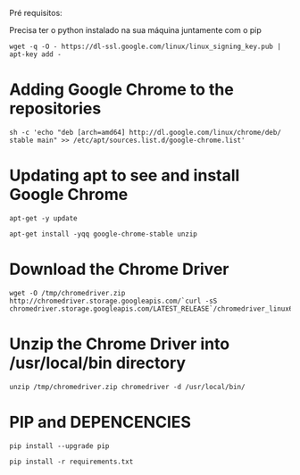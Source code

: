 Pré requisitos:

Precisa ter o python instalado na sua máquina juntamente com o pip

```
wget -q -O - https://dl-ssl.google.com/linux/linux_signing_key.pub | apt-key add -
```

# Adding Google Chrome to the repositories
```
sh -c 'echo "deb [arch=amd64] http://dl.google.com/linux/chrome/deb/ stable main" >> /etc/apt/sources.list.d/google-chrome.list'
```
# Updating apt to see and install Google Chrome
```
apt-get -y update
```
```
apt-get install -yqq google-chrome-stable unzip
```
# Download the Chrome Driver
```
wget -O /tmp/chromedriver.zip http://chromedriver.storage.googleapis.com/`curl -sS chromedriver.storage.googleapis.com/LATEST_RELEASE`/chromedriver_linux64.zip
```
# Unzip the Chrome Driver into /usr/local/bin directory
```
unzip /tmp/chromedriver.zip chromedriver -d /usr/local/bin/
```
# PIP and DEPENCENCIES
```
pip install --upgrade pip
```

```
pip install -r requirements.txt
```
